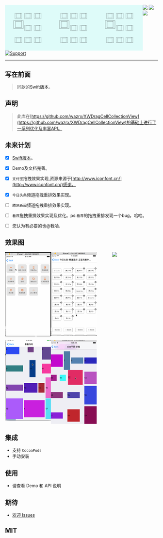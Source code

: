 <p align="center">
<img src="Gif/logo.png" width="30%" align="left"> 
<img src="Gif/logo.png" width="30%" align="left"> 
<img src="Gif/logo.png" width="30%" align="left">
</p>

![](https://img.shields.io/badge/platform-iOS-red.svg) ![](https://img.shields.io/badge/language-Objective--C-orange.svg) 
![](https://img.shields.io/badge/license-MIT%20License-brightgreen.svg) 
[![Support](https://img.shields.io/badge/support-iOS%207%2B%20-blue.svg?style=flat)](https://www.apple.com/nl/ios/) 

---

## 写在前面

> 同款的[Swift版本](https://github.com/asiosldh/BMDragCellCollectionViewSwift)。

## 声明

> 此库在[https://github.com/wazrx/XWDragCellCollectionView](https://github.com/wazrx/XWDragCellCollectionView)的基础上进行了一系列优化及丰富API。


## 未来计划
* [x] [Swift版本](https://github.com/asiosldh/BMDragCellCollectionViewSwift)。
* [x] Demo及文档完善。
* [x] `支付宝`拖拽效果实现,资源来源于[http://www.iconfont.cn/](http://www.iconfont.cn/)感谢。
* [x] `今日头条`频道拖拽重排效果实现。
* [ ] `腾讯新闻`频道拖拽重排效果实现。
* [ ] `看荐`拖拽重排效果实现及优化。ps:`看荐`的拖拽重排发现一个bug，哈哈。
* [ ] 您认为有必要的也@我哈.


## 效果图 

<p>
<img src="Gif/-1.gif" width="30%" align="left">
<img src="Gif/4.gif" width="30%" align="center">
<img src="Gif/5.gif" width="30%" align="right">
</p>

<p>
<img src="Gif/2.gif" width="30%" align="left">
<img src="Gif/1.gif" width="30%" align="center">
</p>

## 集成

- 支持 `CocoaPods` 
- 手动安装

## 使用
- 请查看 Demo 和 API 说明

## 期待
- [欢迎 Issues](https://github.com/liangdahong/BMDragCellCollectionView/issues)

## MIT

